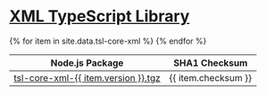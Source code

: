 <h1><a class="site-title" href="/tsl-core-xml/">XML TypeScript Library</a></h1>
<table>
    <thead>
        <tr>
            <th>Node.js Package</th>
            <th>SHA1 Checksum</th>
        </tr>
    </thead>
    <tbody>{% for item in site.data.tsl-core-xml %}
        <tr>
            <td>
                <a href="https://registry.npmjs.org/tsl-core-xml/tsl-core-xml-{{ item.version }}.tgz">tsl-core-xml-{{ item.version }}.tgz</a>
            </td>
            <td>
                {{ item.checksum }}
            </td>
        </tr>
    {% endfor %}</tbody>
</table>
